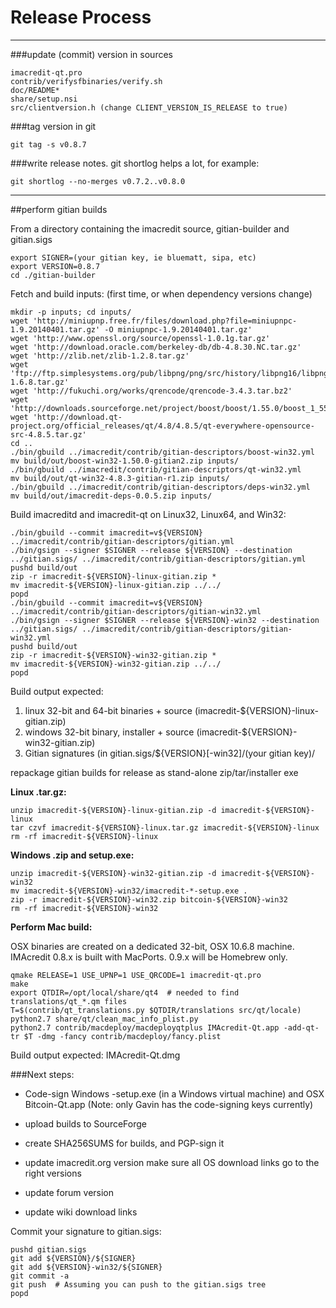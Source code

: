 Release Process
====================

* * *

###update (commit) version in sources


	imacredit-qt.pro
	contrib/verifysfbinaries/verify.sh
	doc/README*
	share/setup.nsi
	src/clientversion.h (change CLIENT_VERSION_IS_RELEASE to true)

###tag version in git

	git tag -s v0.8.7

###write release notes. git shortlog helps a lot, for example:

	git shortlog --no-merges v0.7.2..v0.8.0

* * *

##perform gitian builds

 From a directory containing the imacredit source, gitian-builder and gitian.sigs
  
	export SIGNER=(your gitian key, ie bluematt, sipa, etc)
	export VERSION=0.8.7
	cd ./gitian-builder

 Fetch and build inputs: (first time, or when dependency versions change)

	mkdir -p inputs; cd inputs/
	wget 'http://miniupnp.free.fr/files/download.php?file=miniupnpc-1.9.20140401.tar.gz' -O miniupnpc-1.9.20140401.tar.gz'
	wget 'http://www.openssl.org/source/openssl-1.0.1g.tar.gz'
	wget 'http://download.oracle.com/berkeley-db/db-4.8.30.NC.tar.gz'
	wget 'http://zlib.net/zlib-1.2.8.tar.gz'
	wget 'ftp://ftp.simplesystems.org/pub/libpng/png/src/history/libpng16/libpng-1.6.8.tar.gz'
	wget 'http://fukuchi.org/works/qrencode/qrencode-3.4.3.tar.bz2'
	wget 'http://downloads.sourceforge.net/project/boost/boost/1.55.0/boost_1_55_0.tar.bz2'
	wget 'http://download.qt-project.org/official_releases/qt/4.8/4.8.5/qt-everywhere-opensource-src-4.8.5.tar.gz'
	cd ..
	./bin/gbuild ../imacredit/contrib/gitian-descriptors/boost-win32.yml
	mv build/out/boost-win32-1.50.0-gitian2.zip inputs/
	./bin/gbuild ../imacredit/contrib/gitian-descriptors/qt-win32.yml
	mv build/out/qt-win32-4.8.3-gitian-r1.zip inputs/
	./bin/gbuild ../imacredit/contrib/gitian-descriptors/deps-win32.yml
	mv build/out/imacredit-deps-0.0.5.zip inputs/

 Build imacreditd and imacredit-qt on Linux32, Linux64, and Win32:
  
	./bin/gbuild --commit imacredit=v${VERSION} ../imacredit/contrib/gitian-descriptors/gitian.yml
	./bin/gsign --signer $SIGNER --release ${VERSION} --destination ../gitian.sigs/ ../imacredit/contrib/gitian-descriptors/gitian.yml
	pushd build/out
	zip -r imacredit-${VERSION}-linux-gitian.zip *
	mv imacredit-${VERSION}-linux-gitian.zip ../../
	popd
	./bin/gbuild --commit imacredit=v${VERSION} ../imacredit/contrib/gitian-descriptors/gitian-win32.yml
	./bin/gsign --signer $SIGNER --release ${VERSION}-win32 --destination ../gitian.sigs/ ../imacredit/contrib/gitian-descriptors/gitian-win32.yml
	pushd build/out
	zip -r imacredit-${VERSION}-win32-gitian.zip *
	mv imacredit-${VERSION}-win32-gitian.zip ../../
	popd

  Build output expected:

  1. linux 32-bit and 64-bit binaries + source (imacredit-${VERSION}-linux-gitian.zip)
  2. windows 32-bit binary, installer + source (imacredit-${VERSION}-win32-gitian.zip)
  3. Gitian signatures (in gitian.sigs/${VERSION}[-win32]/(your gitian key)/

repackage gitian builds for release as stand-alone zip/tar/installer exe

**Linux .tar.gz:**

	unzip imacredit-${VERSION}-linux-gitian.zip -d imacredit-${VERSION}-linux
	tar czvf imacredit-${VERSION}-linux.tar.gz imacredit-${VERSION}-linux
	rm -rf imacredit-${VERSION}-linux

**Windows .zip and setup.exe:**

	unzip imacredit-${VERSION}-win32-gitian.zip -d imacredit-${VERSION}-win32
	mv imacredit-${VERSION}-win32/imacredit-*-setup.exe .
	zip -r imacredit-${VERSION}-win32.zip bitcoin-${VERSION}-win32
	rm -rf imacredit-${VERSION}-win32

**Perform Mac build:**

  OSX binaries are created on a dedicated 32-bit, OSX 10.6.8 machine.
  IMAcredit 0.8.x is built with MacPorts.  0.9.x will be Homebrew only.

	qmake RELEASE=1 USE_UPNP=1 USE_QRCODE=1 imacredit-qt.pro
	make
	export QTDIR=/opt/local/share/qt4  # needed to find translations/qt_*.qm files
	T=$(contrib/qt_translations.py $QTDIR/translations src/qt/locale)
	python2.7 share/qt/clean_mac_info_plist.py
	python2.7 contrib/macdeploy/macdeployqtplus IMAcredit-Qt.app -add-qt-tr $T -dmg -fancy contrib/macdeploy/fancy.plist

 Build output expected: IMAcredit-Qt.dmg

###Next steps:

* Code-sign Windows -setup.exe (in a Windows virtual machine) and
  OSX Bitcoin-Qt.app (Note: only Gavin has the code-signing keys currently)

* upload builds to SourceForge

* create SHA256SUMS for builds, and PGP-sign it

* update imacredit.org version
  make sure all OS download links go to the right versions

* update forum version

* update wiki download links

Commit your signature to gitian.sigs:

	pushd gitian.sigs
	git add ${VERSION}/${SIGNER}
	git add ${VERSION}-win32/${SIGNER}
	git commit -a
	git push  # Assuming you can push to the gitian.sigs tree
	popd

